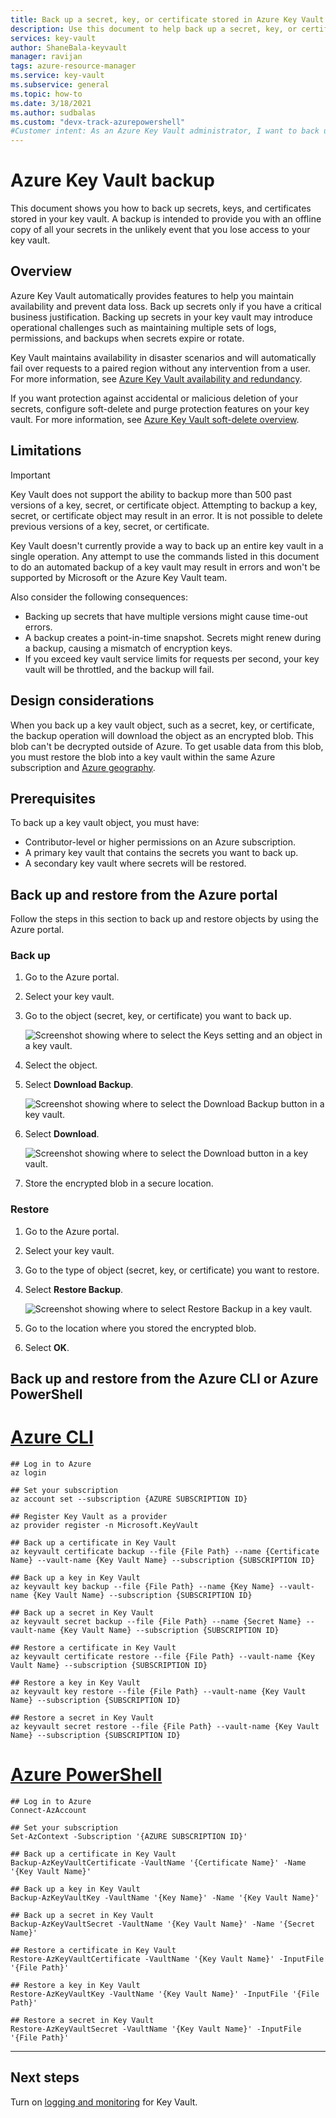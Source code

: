 ```yaml
---
title: Back up a secret, key, or certificate stored in Azure Key Vault | Microsoft Docs
description: Use this document to help back up a secret, key, or certificate stored in Azure Key Vault.
services: key-vault
author: ShaneBala-keyvault
manager: ravijan
tags: azure-resource-manager
ms.service: key-vault
ms.subservice: general
ms.topic: how-to
ms.date: 3/18/2021
ms.author: sudbalas
ms.custom: "devx-track-azurepowershell"
#Customer intent: As an Azure Key Vault administrator, I want to back up a secret, key, or certificate in my key vault.
---
```

# Azure Key Vault backup

This document shows you how to back up secrets, keys, and certificates stored in your key vault. A backup is intended to provide you with an offline copy of all your secrets in the unlikely event that you lose access to your key vault.

## Overview

Azure Key Vault automatically provides features to help you maintain availability and prevent data loss. Back up secrets only if you have a critical business justification. Backing up secrets in your key vault may introduce operational challenges such as maintaining multiple sets of logs, permissions, and backups when secrets expire or rotate.

Key Vault maintains availability in disaster scenarios and will automatically fail over requests to a paired region without any intervention from a user. For more information, see [Azure Key Vault availability and redundancy](./disaster-recovery-guidance.md).

If you want protection against accidental or malicious deletion of your secrets, configure soft-delete and purge protection features on your key vault. For more information, see [Azure Key Vault soft-delete overview](./soft-delete-overview.md).

## Limitations

> [!IMPORTANT]
> Key Vault does not support the ability to backup more than 500 past versions of a key, secret, or certificate object. Attempting to backup a key, secret, or certificate object may result in an error. It is not possible to delete previous versions of a key, secret, or certificate.

Key Vault doesn't currently provide a way to back up an entire key vault in a single operation. Any attempt to use the commands listed in this document to do an automated backup of a key vault may result in errors and won't be supported by Microsoft or the Azure Key Vault team. 

Also consider the following consequences:

* Backing up secrets that have multiple versions might cause time-out errors.
* A backup creates a point-in-time snapshot. Secrets might renew during a backup, causing a mismatch of encryption keys.
* If you exceed key vault service limits for requests per second, your key vault will be throttled, and the backup will fail.

## Design considerations

When you back up a key vault object, such as a secret, key, or certificate, the backup operation will download the object as an encrypted blob. This blob can't be decrypted outside of Azure. To get usable data from this blob, you must restore the blob into a key vault within the same Azure subscription and [Azure geography](https://azure.microsoft.com/global-infrastructure/geographies/).

## Prerequisites

To back up a key vault object, you must have: 

* Contributor-level or higher permissions on an Azure subscription.
* A primary key vault that contains the secrets you want to back up.
* A secondary key vault where secrets will be restored.

## Back up and restore from the Azure portal

Follow the steps in this section to back up and restore objects by using the Azure portal.

### Back up

1. Go to the Azure portal.
2. Select your key vault.
3. Go to the object (secret, key, or certificate) you want to back up.

    ![Screenshot showing where to select the Keys setting and an object in a key vault.](../media/backup-1.png)

4. Select the object.
5. Select **Download Backup**.

    ![Screenshot showing where to select the Download Backup button in a key vault.](../media/backup-2.png)
    
6. Select **Download**.

    ![Screenshot showing where to select the Download button in a key vault.](../media/backup-3.png)
    
7. Store the encrypted blob in a secure location.

### Restore

1. Go to the Azure portal.
2. Select your key vault.
3. Go to the type of object (secret, key, or certificate) you want to restore.
4. Select **Restore Backup**.

    ![Screenshot showing where to select Restore Backup in a key vault.](../media/backup-4.png)
    
5. Go to the location where you stored the encrypted blob.
6. Select **OK**.

## Back up and restore from the Azure CLI or Azure PowerShell

# [Azure CLI](#tab/azure-cli)
```azurecli
## Log in to Azure
az login

## Set your subscription
az account set --subscription {AZURE SUBSCRIPTION ID}

## Register Key Vault as a provider
az provider register -n Microsoft.KeyVault

## Back up a certificate in Key Vault
az keyvault certificate backup --file {File Path} --name {Certificate Name} --vault-name {Key Vault Name} --subscription {SUBSCRIPTION ID}

## Back up a key in Key Vault
az keyvault key backup --file {File Path} --name {Key Name} --vault-name {Key Vault Name} --subscription {SUBSCRIPTION ID}

## Back up a secret in Key Vault
az keyvault secret backup --file {File Path} --name {Secret Name} --vault-name {Key Vault Name} --subscription {SUBSCRIPTION ID}

## Restore a certificate in Key Vault
az keyvault certificate restore --file {File Path} --vault-name {Key Vault Name} --subscription {SUBSCRIPTION ID}

## Restore a key in Key Vault
az keyvault key restore --file {File Path} --vault-name {Key Vault Name} --subscription {SUBSCRIPTION ID}

## Restore a secret in Key Vault
az keyvault secret restore --file {File Path} --vault-name {Key Vault Name} --subscription {SUBSCRIPTION ID}
```
# [Azure PowerShell](#tab/powershell)

```azurepowershell
## Log in to Azure
Connect-AzAccount

## Set your subscription
Set-AzContext -Subscription '{AZURE SUBSCRIPTION ID}'

## Back up a certificate in Key Vault
Backup-AzKeyVaultCertificate -VaultName '{Certificate Name}' -Name '{Key Vault Name}'

## Back up a key in Key Vault
Backup-AzKeyVaultKey -VaultName '{Key Name}' -Name '{Key Vault Name}'

## Back up a secret in Key Vault
Backup-AzKeyVaultSecret -VaultName '{Key Vault Name}' -Name '{Secret Name}'

## Restore a certificate in Key Vault
Restore-AzKeyVaultCertificate -VaultName '{Key Vault Name}' -InputFile '{File Path}'

## Restore a key in Key Vault
Restore-AzKeyVaultKey -VaultName '{Key Vault Name}' -InputFile '{File Path}'

## Restore a secret in Key Vault
Restore-AzKeyVaultSecret -VaultName '{Key Vault Name}' -InputFile '{File Path}'
```
---

## Next steps

Turn on [logging and monitoring](./logging.md) for Key Vault.